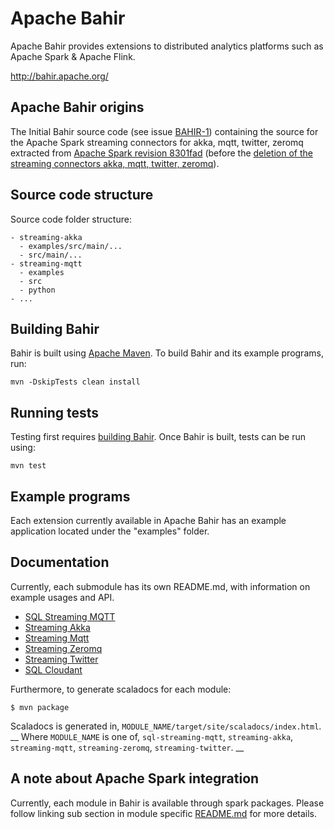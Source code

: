 # Apache Bahir

Apache Bahir provides extensions to distributed analytics platforms such as Apache Spark & Apache Flink.

<http://bahir.apache.org/>

## Apache Bahir origins

The Initial Bahir source code (see issue [BAHIR-1](https://issues.apache.org/jira/browse/BAHIR-1)) containing the source for the Apache Spark streaming connectors for akka, mqtt, twitter, zeromq
extracted from [Apache Spark revision 8301fad](https://github.com/apache/spark/tree/8301fadd8d269da11e72870b7a889596e3337839)
(before the [deletion of the streaming connectors akka, mqtt, twitter, zeromq](https://issues.apache.org/jira/browse/SPARK-13843)). 

## Source code structure

Source code folder structure:
```
- streaming-akka
  - examples/src/main/...
  - src/main/...
- streaming-mqtt
  - examples
  - src
  - python
- ...
```

## Building Bahir

Bahir is built using [Apache Maven](http://maven.apache.org/).
To build Bahir and its example programs, run:

    mvn -DskipTests clean install

## Running tests

Testing first requires [building Bahir](#building-bahir). Once Bahir is built, tests
can be run using:

    mvn test

## Example programs

Each extension currently available in Apache Bahir has an example application located under the "examples" folder.


## Documentation

Currently, each submodule has its own README.md, with information on example usages and API.

* [SQL Streaming MQTT](https://github.com/apache/bahir/blob/master/sql-streaming-mqtt/README.md)
* [Streaming Akka](https://github.com/apache/bahir/blob/master/streaming-akka/README.md)
* [Streaming Mqtt](https://github.com/apache/bahir/blob/master/streaming-mqtt/README.md)
* [Streaming Zeromq](https://github.com/apache/bahir/blob/master/streaming-zeromq/README.md)
* [Streaming Twitter](https://github.com/apache/bahir/blob/master/streaming-twitter/README.md)
* [SQL Cloudant](sql-cloudant/README.md)

Furthermore, to generate scaladocs for each module:

`$ mvn package`

Scaladocs is generated in, `MODULE_NAME/target/site/scaladocs/index.html`.  __ Where `MODULE_NAME` is one of, `sql-streaming-mqtt`, `streaming-akka`, `streaming-mqtt`, `streaming-zeromq`, `streaming-twitter`. __

## A note about Apache Spark integration

Currently, each module in Bahir is available through spark packages. Please follow linking sub section in module specific [README.md](#documentation) for more details.
